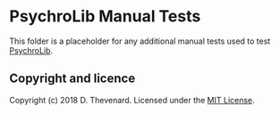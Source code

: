 # PsychroLib Manual Tests

This folder is a placeholder for any additional manual tests used to test [PsychroLib](https://github.com/psychrometrics/psychrolib).

## Copyright and licence
Copyright (c) 2018 D. Thevenard. Licensed under the [MIT License](LICENSE.txt).